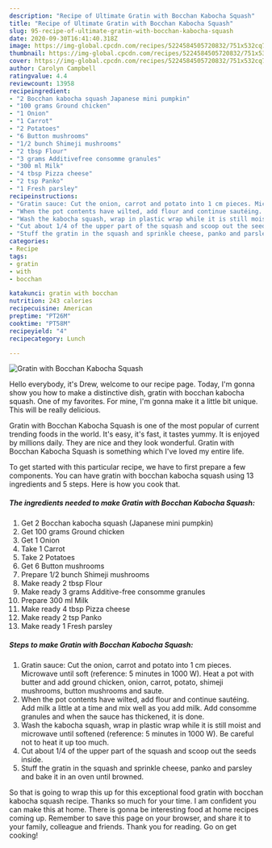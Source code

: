 ```yaml
---
description: "Recipe of Ultimate Gratin with Bocchan Kabocha Squash"
title: "Recipe of Ultimate Gratin with Bocchan Kabocha Squash"
slug: 95-recipe-of-ultimate-gratin-with-bocchan-kabocha-squash
date: 2020-09-30T16:41:40.318Z
image: https://img-global.cpcdn.com/recipes/5224584505720832/751x532cq70/gratin-with-bocchan-kabocha-squash-recipe-main-photo.jpg
thumbnail: https://img-global.cpcdn.com/recipes/5224584505720832/751x532cq70/gratin-with-bocchan-kabocha-squash-recipe-main-photo.jpg
cover: https://img-global.cpcdn.com/recipes/5224584505720832/751x532cq70/gratin-with-bocchan-kabocha-squash-recipe-main-photo.jpg
author: Carolyn Campbell
ratingvalue: 4.4
reviewcount: 13958
recipeingredient:
- "2 Bocchan kabocha squash Japanese mini pumpkin"
- "100 grams Ground chicken"
- "1 Onion"
- "1 Carrot"
- "2 Potatoes"
- "6 Button mushrooms"
- "1/2 bunch Shimeji mushrooms"
- "2 tbsp Flour"
- "3 grams Additivefree consomme granules"
- "300 ml Milk"
- "4 tbsp Pizza cheese"
- "2 tsp Panko"
- "1 Fresh parsley"
recipeinstructions:
- "Gratin sauce: Cut the onion, carrot and potato into 1 cm pieces. Microwave until soft (reference: 5 minutes in 1000 W). Heat a pot with butter and add ground chicken, onion, carrot, potato, shimeji mushrooms, button mushrooms and saute."
- "When the pot contents have wilted, add flour and continue sautéing. Add milk a little at a time and mix well as you add milk. Add consomme granules and when the sauce has thickened, it is done."
- "Wash the kabocha squash, wrap in plastic wrap while it is still moist and microwave until softened (reference: 5 minutes in 1000 W).  Be careful not to heat it up too much."
- "Cut about 1/4 of the upper part of the squash and scoop out the seeds inside."
- "Stuff the gratin in the squash and sprinkle cheese, panko and parsley and bake it in an oven until browned."
categories:
- Recipe
tags:
- gratin
- with
- bocchan

katakunci: gratin with bocchan 
nutrition: 243 calories
recipecuisine: American
preptime: "PT26M"
cooktime: "PT58M"
recipeyield: "4"
recipecategory: Lunch

---
```



![Gratin with Bocchan Kabocha Squash](https://img-global.cpcdn.com/recipes/5224584505720832/751x532cq70/gratin-with-bocchan-kabocha-squash-recipe-main-photo.jpg)

Hello everybody, it's Drew, welcome to our recipe page. Today, I'm gonna show you how to make a distinctive dish, gratin with bocchan kabocha squash. One of my favorites. For mine, I'm gonna make it a little bit unique. This will be really delicious.



Gratin with Bocchan Kabocha Squash is one of the most popular of current trending foods in the world. It's easy, it's fast, it tastes yummy. It is enjoyed by millions daily. They are nice and they look wonderful. Gratin with Bocchan Kabocha Squash is something which I've loved my entire life.


To get started with this particular recipe, we have to first prepare a few components. You can have gratin with bocchan kabocha squash using 13 ingredients and 5 steps. Here is how you cook that.

<!--inarticleads1-->

##### The ingredients needed to make Gratin with Bocchan Kabocha Squash:

1. Get 2 Bocchan kabocha squash (Japanese mini pumpkin)
1. Get 100 grams Ground chicken
1. Get 1 Onion
1. Take 1 Carrot
1. Take 2 Potatoes
1. Get 6 Button mushrooms
1. Prepare 1/2 bunch Shimeji mushrooms
1. Make ready 2 tbsp Flour
1. Make ready 3 grams Additive-free consomme granules
1. Prepare 300 ml Milk
1. Make ready 4 tbsp Pizza cheese
1. Make ready 2 tsp Panko
1. Make ready 1 Fresh parsley




<!--inarticleads2-->

##### Steps to make Gratin with Bocchan Kabocha Squash:

1. Gratin sauce: Cut the onion, carrot and potato into 1 cm pieces. Microwave until soft (reference: 5 minutes in 1000 W). Heat a pot with butter and add ground chicken, onion, carrot, potato, shimeji mushrooms, button mushrooms and saute.
1. When the pot contents have wilted, add flour and continue sautéing. Add milk a little at a time and mix well as you add milk. Add consomme granules and when the sauce has thickened, it is done.
1. Wash the kabocha squash, wrap in plastic wrap while it is still moist and microwave until softened (reference: 5 minutes in 1000 W).  Be careful not to heat it up too much.
1. Cut about 1/4 of the upper part of the squash and scoop out the seeds inside.
1. Stuff the gratin in the squash and sprinkle cheese, panko and parsley and bake it in an oven until browned.




So that is going to wrap this up for this exceptional food gratin with bocchan kabocha squash recipe. Thanks so much for your time. I am confident you can make this at home. There is gonna be interesting food at home recipes coming up. Remember to save this page on your browser, and share it to your family, colleague and friends. Thank you for reading. Go on get cooking!
